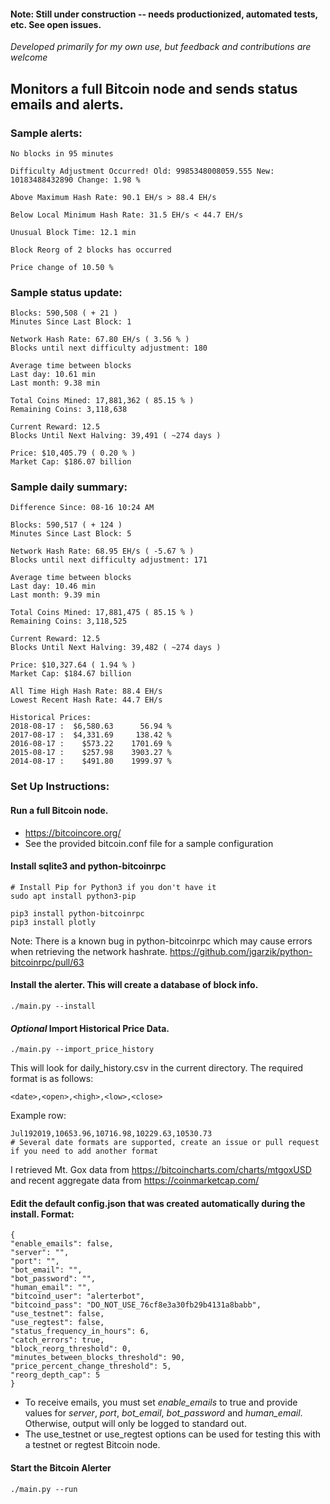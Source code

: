 #### Note: Still under construction -- needs productionized, automated tests, etc. See open issues.

*Developed primarily for my own use, but feedback and contributions are welcome*

## Monitors a full Bitcoin node and sends status emails and alerts.

### Sample alerts:
```
No blocks in 95 minutes

Difficulty Adjustment Occurred! Old: 9985348008059.555 New: 10183488432890 Change: 1.98 %

Above Maximum Hash Rate: 90.1 EH/s > 88.4 EH/s

Below Local Minimum Hash Rate: 31.5 EH/s < 44.7 EH/s

Unusual Block Time: 12.1 min

Block Reorg of 2 blocks has occurred

Price change of 10.50 %
```

### Sample status update:
```
Blocks: 590,508 ( + 21 )
Minutes Since Last Block: 1

Network Hash Rate: 67.80 EH/s ( 3.56 % )
Blocks until next difficulty adjustment: 180

Average time between blocks
Last day: 10.61 min
Last month: 9.38 min

Total Coins Mined: 17,881,362 ( 85.15 % )
Remaining Coins: 3,118,638

Current Reward: 12.5
Blocks Until Next Halving: 39,491 ( ~274 days )

Price: $10,405.79 ( 0.20 % )
Market Cap: $186.07 billion
```

### Sample daily summary:
```
Difference Since: 08-16 10:24 AM

Blocks: 590,517 ( + 124 )
Minutes Since Last Block: 5

Network Hash Rate: 68.95 EH/s ( -5.67 % )
Blocks until next difficulty adjustment: 171

Average time between blocks
Last day: 10.46 min
Last month: 9.39 min

Total Coins Mined: 17,881,475 ( 85.15 % )
Remaining Coins: 3,118,525

Current Reward: 12.5
Blocks Until Next Halving: 39,482 ( ~274 days )

Price: $10,327.64 ( 1.94 % )
Market Cap: $184.67 billion

All Time High Hash Rate: 88.4 EH/s
Lowest Recent Hash Rate: 44.7 EH/s

Historical Prices:
2018-08-17 :  $6,580.63      56.94 %
2017-08-17 :  $4,331.69     138.42 %
2016-08-17 :    $573.22    1701.69 %
2015-08-17 :    $257.98    3903.27 %
2014-08-17 :    $491.80    1999.97 %
```

### Set Up Instructions:

#### Run a full Bitcoin node. 
- https://bitcoincore.org/
- See the provided bitcoin.conf file for a sample configuration

#### Install sqlite3 and python-bitcoinrpc
```
# Install Pip for Python3 if you don't have it
sudo apt install python3-pip

pip3 install python-bitcoinrpc
pip3 install plotly
```
Note: There is a known bug in python-bitcoinrpc which may cause errors when retrieving the network hashrate. https://github.com/jgarzik/python-bitcoinrpc/pull/63

#### Install the alerter. This will create a database of block info.
```
./main.py --install
```

#### *Optional* Import Historical Price Data.
```
./main.py --import_price_history
```

This will look for daily_history.csv in the current directory. The required format is as follows:
```
<date>,<open>,<high>,<low>,<close>
```

Example row:
```
Jul192019,10653.96,10716.98,10229.63,10530.73
# Several date formats are supported, create an issue or pull request if you need to add another format
```

I retrieved Mt. Gox data from https://bitcoincharts.com/charts/mtgoxUSD and recent aggregate data from https://coinmarketcap.com/

#### Edit the default config.json that was created automatically during the install. Format:
```
{
"enable_emails": false, 
"server": "", 
"port": "", 
"bot_email": "", 
"bot_password": "", 
"human_email": "", 
"bitcoind_user": "alerterbot", 
"bitcoind_pass": "DO_NOT_USE_76cf8e3a30fb29b4131a8babb", 
"use_testnet": false, 
"use_regtest": false, 
"status_frequency_in_hours": 6, 
"catch_errors": true, 
"block_reorg_threshold": 0, 
"minutes_between_blocks_threshold": 90, 
"price_percent_change_threshold": 5, 
"reorg_depth_cap": 5
}
```
- To receive emails, you must set *enable_emails* to true and provide values for *server*, *port*, *bot_email*, *bot_password* and *human_email*. Otherwise, output will only be logged to standard out.
- The use_testnet or use_regtest options can be used for testing this with a testnet or regtest Bitcoin node.

#### Start the Bitcoin Alerter
```
./main.py --run
```
